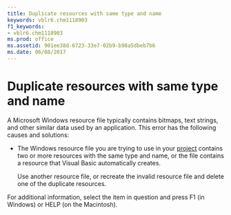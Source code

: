 ```yaml
---
title: Duplicate resources with same type and name
keywords: vblr6.chm1118903
f1_keywords:
- vblr6.chm1118903
ms.prod: office
ms.assetid: 901ee38d-6723-33e7-02b9-b98a5dbeb7b6
ms.date: 06/08/2017
---
```



# Duplicate resources with same type and name

A Microsoft Windows resource file typically contains bitmaps, text strings, and other similar data used by an application. This error has the following causes and solutions:



- The Windows resource file you are trying to use in your [project](vbe-glossary.md) contains two or more resources with the same type and name, or the file contains a resource that Visual Basic automatically creates.
    
    Use another resource file, or recreate the invalid resource file and delete one of the duplicate resources.
    

For additional information, select the item in question and press F1 (in Windows) or HELP (on the Macintosh).

